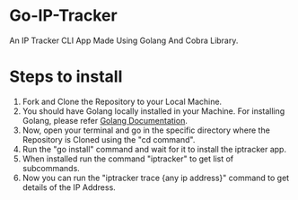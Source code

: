 # Go-IP-Tracker

An IP Tracker CLI App Made Using Golang And Cobra Library.

# Steps to install

1. Fork and Clone the Repository to your Local Machine.
2. You should have Golang locally installed in your Machine. For installing Golang, please refer [Golang Documentation](https://go.dev/doc/install).
3. Now, open your terminal and go in the specific directory where the Repository is Cloned using the "cd command".
4. Run the "go install" command and wait for it to install the iptracker app.
5. When installed run the command "iptracker" to get list of subcommands.
6. Now you can run the "iptracker trace {any ip address}" command to get details of the IP Address.
